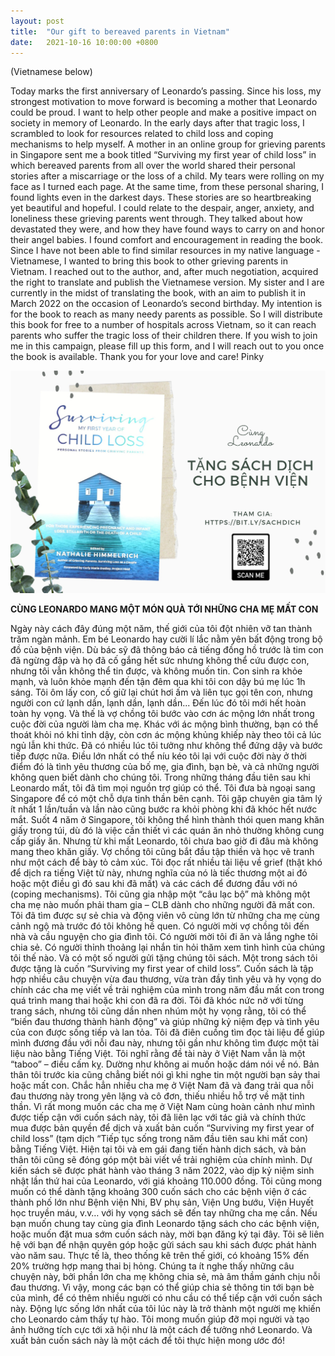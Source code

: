 ```yaml
---
layout: post
title:  "Our gift to bereaved parents in Vietnam"
date:   2021-10-16 10:00:00 +0800
---
```


(Vietnamese below)

Today marks the first anniversary of Leonardo’s passing. Since his loss, my strongest motivation to move forward is becoming a mother that Leonardo could be proud. I want to help other people and make a positive impact on society in memory of Leonardo.
In the early days after that tragic loss, I scrambled to look for resources related to child loss and coping mechanisms to help myself. A mother in an online group for grieving parents in Singapore sent me a book titled “Surviving my first year of child loss” in which bereaved parents from all over the world shared their personal stories after a miscarriage or the loss of a child.
My tears were rolling on my face as I turned each page. At the same time, from these personal sharing, I found lights even in the darkest days. These stories are so heartbreaking yet beautiful and hopeful. I could relate to the despair, anger, anxiety, and loneliness these grieving parents went through. They talked about how devastated they were, and how they have found ways to carry on and honor their angel babies. I found comfort and encouragement in reading the book.
Since I have not been able to find similar resources in my native language - Vietnamese, I wanted to bring this book to other grieving parents in Vietnam. I reached out to the author, and, after much negotiation, acquired the right to translate and publish the Vietnamese version. My sister and I are currently in the midst of translating the book, with an aim to publish it in March 2022 on the occasion of Leonardo’s second birthday.
My intention is for the book to reach as many needy parents as possible. So I will distribute this book for free to a number of hospitals across Vietnam, so it can reach parents who suffer the tragic loss of their children there. If you wish to join me in this campaign, please fill up this form, and I will reach out to you once the book is available.
Thank you for your love and care!
Pinky

![Book](/images/book.jpeg)

**CÙNG LEONARDO MANG MỘT MÓN QUÀ TỚI NHỮNG CHA MẸ MẤT CON**

Ngày này cách đây đúng một năm, thế giới của tôi đột nhiên vỡ tan thành trăm ngàn mảnh. Em bé Leonardo hay cười lí lắc nằm yên bất động trong bộ đồ của bệnh viện. Dù bác sỹ đã thông báo cả tiếng đồng hồ trước là tim con đã ngừng đập và họ đã cố gắng hết sức nhưng không thể cứu được con, nhưng tôi vẫn không thể tin được, và không muốn tin. Con sinh ra khỏe mạnh, và luôn khỏe mạnh đến tận đêm qua khi tôi con dậy bú mẹ lúc 1h sáng. Tôi ôm lấy con, cố giữ lại chút hơi ấm và liên tục gọi tên con, nhưng người con cứ lạnh dần, lạnh dần, lạnh dần... Đến lúc đó tôi mới hết hoàn toàn hy vọng.
Và thế là vợ chồng tôi bước vào cơn ác mộng lớn nhất trong cuộc đời của người làm cha mẹ. Khác với ác mộng bình thường, bạn có thể thoát khỏi nó khi tỉnh dậy, còn cơn ác mộng khủng khiếp này theo tôi cả lúc ngủ lẫn khi thức. Đã có nhiều lúc tôi tưởng như không thể đứng dậy và bước tiếp được nữa. Điều lớn nhất có thể níu kéo tôi lại với cuộc đời này ở thời điểm đó là tình yêu thương của bố mẹ, gia đình, bạn bè, và cả những người không quen biết dành cho chúng tôi.
Trong những tháng đầu tiên sau khi Leonardo mất, tôi đã tìm mọi nguồn trợ giúp có thể. Tôi đưa bà ngoại sang Singapore để có một chỗ dựa tinh thần bên cạnh. Tôi gặp chuyên gia tâm lý ít nhất 1 lần/tuần và lần nào cũng bước ra khỏi phòng khi đã khóc hết nước mắt. Suốt 4 năm ở Singapore, tôi không thể hình thành thói quen mang khăn giấy trong túi, dù đó là việc cần thiết vì các quán ăn nhỏ thường không cung cấp giấy ăn. Nhưng từ khi mất Leonardo, tôi chưa bao giờ đi đâu mà không mang theo khăn giấy. Vợ chồng tôi cũng bắt đầu tập thiền và học vẽ tranh như một cách để bày tỏ cảm xúc.
Tôi đọc rất nhiều tài liệu về grief (thật khó để dịch ra tiếng Việt từ này, nhưng nghĩa của nó là tiếc thương một ai đó hoặc một điều gì đó sau khi đã mất) và các cách để đương đầu với nó (coping mechanisms). Tôi cũng gia nhập một “câu lạc bộ” mà không một cha mẹ nào muốn phải tham gia – CLB dành cho những người đã mất con. Tôi đã tìm được sự sẻ chia và động viên vô cùng lớn từ những cha mẹ cùng cảnh ngộ mà trước đó tôi không hề quen. Có người mời vợ chồng tôi đến nhà và cầu nguyện cho gia đình tôi. Có người mời tôi đi ăn và lắng nghe tôi chia sẻ. Có người thỉnh thoảng lại nhắn tin hỏi thăm xem tình hình của chúng tôi thế nào. Và có một số người gửi tặng chúng tôi sách.
Một trong sách tôi được tặng là cuốn “Surviving my first year of child loss”. Cuốn sách là tập hợp nhiều câu chuyện vừa đau thương, vừa tràn đầy tình yêu và hy vọng do chính các cha mẹ viết về trải nghiệm của mình trong năm đầu mất con trong quá trình mang thai hoặc khi con đã ra đời. Tôi đã khóc nức nở với từng trang sách, nhưng tôi cũng dần nhen nhúm một hy vọng rằng, tôi có thể “biến đau thương thành hành động” và giúp những kỷ niệm đẹp và tình yêu của con được sống tiếp và lan tỏa.
Tôi đã điên cuồng tìm đọc tài liệu để giúp mình đương đầu với nỗi đau này, nhưng tôi gần như không tìm được một tài liệu nào bằng Tiếng Việt. Tôi nghĩ rằng đề tài này ở Việt Nam vẫn là một “taboo” – điều cấm kỵ. Dường như không ai muốn hoặc dám nói về nó. Bản thân tôi trước kia cũng chẳng biết nói gì khi nghe tin một người bạn sảy thai hoặc mất con. Chắc hẳn nhiều cha mẹ ở Việt Nam đã và đang trải qua nỗi đau thương này trong yên lặng và cô đơn, thiếu nhiều hỗ trợ về mặt tinh thần.
Vì rất mong muốn các cha mẹ ở Việt Nam cùng hoàn cảnh như mình được tiếp cận với cuốn sách này, tôi đã liên lạc với tác giả và chính thức mua được bản quyền để dịch và xuất bản cuốn “Surviving my first year of child loss” (tạm dịch “Tiếp tục sống trong năm đầu tiên sau khi mất con) bằng Tiếng Việt. Hiện tại tôi và em gái đang tiến hành dịch sách, và bản thân tôi cũng sẽ đóng góp một bài viết về trải nghiệm của chính mình. Dự kiến sách sẽ được phát hành vào tháng 3 năm 2022, vào dịp kỷ niệm sinh nhật lần thứ hai của Leonardo, với giá khoảng 110.000 đồng.
Tôi cũng mong muốn có thể dành tặng khoảng 300 cuốn sách cho các bệnh viện ở các thành phố lớn như Bệnh viện Nhi, BV phụ sản, Viện Ung bướu, Viện Huyết học truyền máu, v.v… với hy vọng sách sẽ đến tay những cha mẹ cần.
Nếu bạn muốn chung tay cùng gia đình Leonardo tặng sách cho các bệnh viện, hoặc muốn đặt mua sớm cuốn sách này, mời bạn đăng ký tại đây. Tôi sẽ liên hệ với bạn để nhận quyên góp hoặc gửi sách sau khi sách được phát hành vào năm sau.
Thực tế là, theo thống kê trên thế giới, có khoảng 15% đến 20% trường hợp mang thai bị hỏng. Chúng ta ít nghe thấy những câu chuyện này, bởi phần lớn cha mẹ không chia sẻ, mà âm thầm gánh chịu nỗi đau thương. Vì vậy, mong các bạn có thể giúp chia sẻ thông tin tới bạn bè của mình, để có thêm nhiều người có nhu cầu có thể tiếp cận với cuốn sách này.
Động lực sống lớn nhất của tôi lúc này là trở thành một người mẹ khiến cho Leonardo cảm thấy tự hào. Tôi mong muốn giúp đỡ mọi người và tạo ảnh hưởng tích cực tới xã hội như là một cách để tưởng nhớ Leonardo. Và xuất bản cuốn sách này là một cách để tôi thực hiện mong ước đó!
